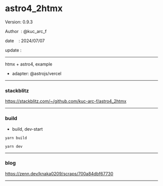 # astro4_2htmx

 Version: 0.9.3

 Author  : @kuc_arc_f

 date    : 2024/07/07  

 update :

***

htmx + astro4, example

* adapter: @astrojs/vercel

***
### stackblitz

https://stackblitz.com/~/github.com/kuc-arc-f/astro4_2htmx

***
### build

* build, dev-start

```
yarn build

yarn dev
```

***
### blog

https://zenn.dev/knaka0209/scraps/700a84dbf67730

***


